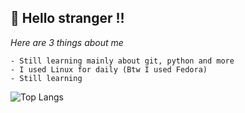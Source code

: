 ## 👋 Hello stranger !!
*Here are 3 things about me*
```
- Still learning mainly about git, python and more
- I used Linux for daily (Btw I used Fedora)
- Still learning
```

![Top Langs](https://github-readme-stats.vercel.app/api/top-langs/?username=ohnolil&theme=holi&layout=compact&hide_title=false)

